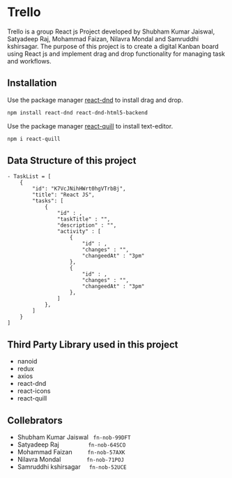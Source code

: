 # Trello

Trello is a group React js Project developed by Shubham Kumar Jaiswal, Satyadeep Raj, Mohammad Faizan, Nilavra Mondal and Samruddhi kshirsagar. The purpose of this project is to create a digital Kanban board using React js and implement drag and drop functionality for managing task and workflows.

## Installation

Use the package manager [react-dnd](https://react-dnd.github.io/react-dnd/about) to install drag and drop.

```bash
npm install react-dnd react-dnd-html5-backend
```

Use the package manager [react-quill](https://www.npmjs.com/package/react-quill) to install text-editor.

```bash
npm i react-quill
```

## Data Structure of this project

    - TaskList = [
        {
            "id": "K7VcJNihHWrt0hgVTrbBj",
            "title": "React JS",
            "tasks": [
                {
                    "id" : ,
                    "taskTitle" : "",
                    "description" : "",
                    "activity" : [
                        {
                            "id" : ,
                            "changes" : "",
                            "changeedAt" : "3pm"
                        },
                        {
                            "id" : ,
                            "changes" : "",
                            "changeedAt" : "3pm"
                        },
                    ]
                },
            ]
        }
    ]

## Third Party Library used in this project
 -  nanoid
 -  redux
 -  axios
 -  react-dnd
 -  react-icons
 -  react-quill


 ## Collebrators
  - Shubham Kumar Jaiswal  ```  fn-nob-99DFT ```
  - Satyadeep Raj &nbsp;&nbsp;&nbsp;&nbsp;&nbsp;&nbsp;&nbsp;&nbsp;&nbsp;&nbsp;&nbsp;&nbsp;&nbsp;&nbsp;&nbsp; ``` fn-nob-64SCO ```
  - Mohammad Faizan &nbsp;&nbsp;&nbsp;&nbsp;&nbsp;&nbsp;&nbsp; ``` fn-nob-57AXK ```
  - Nilavra Mondal &nbsp;&nbsp;&nbsp;&nbsp;&nbsp;&nbsp;&nbsp;&nbsp;&nbsp;&nbsp;&nbsp;&nbsp;&nbsp;&nbsp;``` fn-nob-71POJ ```
  - Samruddhi kshirsagar &nbsp;&nbsp;&nbsp;&nbsp;``` fn-nob-52UCE ```